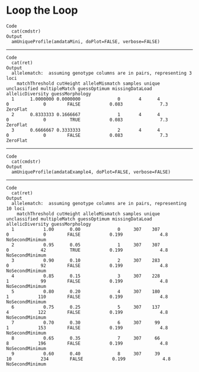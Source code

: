 # Loop the Loop

    Code
      cat(cmdstr)
    Output
      amUniqueProfile(amdataMini, doPlot=FALSE, verbose=FALSE)

---

    Code
      cat(ret)
    Output
      allelematch:  assuming genotype columns are in pairs, representing 3 loci
        matchThreshold cutHeight alleleMismatch samples unique unclassified multipleMatch guessOptimum missingDataLoad allelicDiversity guessMorphology
      1      1.0000000 0.0000000              0       4      4            0             0        FALSE           0.083              7.3        ZeroFlat
      2      0.8333333 0.1666667              1       4      4            0             0         TRUE           0.083              7.3        ZeroFlat
      3      0.6666667 0.3333333              2       4      4            0             0        FALSE           0.083              7.3        ZeroFlat

---

    Code
      cat(cmdstr)
    Output
      amUniqueProfile(amdataExample4, doPlot=FALSE, verbose=FALSE)

---

    Code
      cat(ret)
    Output
      allelematch:  assuming genotype columns are in pairs, representing 10 loci
        matchThreshold cutHeight alleleMismatch samples unique unclassified multipleMatch guessOptimum missingDataLoad allelicDiversity guessMorphology
      1           1.00      0.00              0     307    307            0             0        FALSE           0.199              4.8 NoSecondMinimum
      2           0.95      0.05              1     307    307            0            42         TRUE           0.199              4.8 NoSecondMinimum
      3           0.90      0.10              2     307    283            0            92        FALSE           0.199              4.8 NoSecondMinimum
      4           0.85      0.15              3     307    228            1            99        FALSE           0.199              4.8 NoSecondMinimum
      5           0.80      0.20              4     307    180            1           110        FALSE           0.199              4.8 NoSecondMinimum
      6           0.75      0.25              5     307    137            4           122        FALSE           0.199              4.8 NoSecondMinimum
      7           0.70      0.30              6     307     99            1           153        FALSE           0.199              4.8 NoSecondMinimum
      8           0.65      0.35              7     307     66            8           196        FALSE           0.199              4.8 NoSecondMinimum
      9           0.60      0.40              8     307     39           10           234        FALSE           0.199              4.8 NoSecondMinimum

